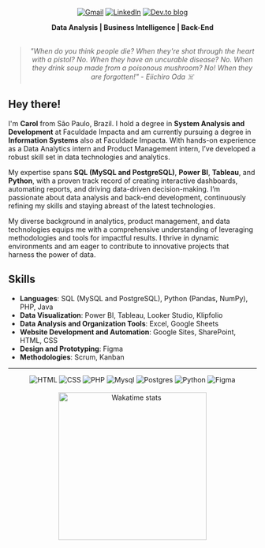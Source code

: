 <div align="center">
 
[![Gmail](https://img.shields.io/badge/Gmail-D14836?style=for-the-badge&logo=gmail&logoColor=white)](carolmagalhaes.lima@gmail.com)
[![LinkedIn](https://img.shields.io/badge/linkedin-%230077B5.svg?style=for-the-badge&logo=linkedin&logoColor=white)](https://www.linkedin.com/in/carolmagalhaeslima/)
[![Dev.to blog](https://img.shields.io/badge/dev.to-0A0A0A?style=for-the-badge&logo=dev.to&logoColor=white)](https://dev.to/dayaxsz)

</div>
    
<div align="center">
<b>Data Analysis | Business Intelligence | Back-End </b>
<br>
<br>

<blockquote>
    <p><i>
        "When do you think people die? When they're shot through the heart with a pistol? No. When they have an uncurable disease? No. When they drink soup made from a poisonous mushroom? No! When they are forgotten!" - Eiichiro Oda ☠️
    </i></p>
</blockquote>
</div>

## Hey there!

I'm **Carol** from São Paulo, Brazil. I hold a degree in **System Analysis and Development** at Faculdade Impacta and am currently pursuing a degree in **Information Systems** also at Faculdade Impacta. With hands-on experience as a Data Analytics intern and Product Management intern, I’ve developed a robust skill set in data technologies and analytics.

My expertise spans **SQL (MySQL and PostgreSQL)**, **Power BI**, **Tableau**, and **Python**, with a proven track record of creating interactive dashboards, automating reports, and driving data-driven decision-making. I’m passionate about data analysis and back-end development, continuously refining my skills and staying abreast of the latest technologies.

My diverse background in analytics, product management, and data technologies equips me with a comprehensive understanding of leveraging methodologies and tools for impactful results. I thrive in dynamic environments and am eager to contribute to innovative projects that harness the power of data.

## Skills

* **Languages**: SQL (MySQL and PostgreSQL), Python (Pandas, NumPy), PHP, Java
* **Data Visualization**: Power BI, Tableau, Looker Studio, Klipfolio
* **Data Analysis and Organization Tools**: Excel, Google Sheets
* **Website Development and Automation**: Google Sites, SharePoint, HTML, CSS
* **Design and Prototyping**: Figma
* **Methodologies**: Scrum, Kanban

</div>



---

<div align="center">
        <img alt="HTML" src="https://img.shields.io/badge/HTML5-E34F26?style=for-the-badge&logo=html5&logoColor=white">
        <img alt="CSS" src="https://img.shields.io/badge/CSS3-1572B6?style=for-the-badge&logo=css3&logoColor=white">
        <img alt="PHP" src="https://img.shields.io/badge/PHP-777BB4?style=for-the-badge&logo=php&logoColor=white">
        <img alt="Mysql" src="https://img.shields.io/badge/MySQL-005C84?style=for-the-badge&logo=mysql&logoColor=white">
        <img alt="Postgres" src="https://img.shields.io/badge/PostgreSQL-316192?style=for-the-badge&logo=postgresql&logoColor=white">
        <img alt="Python" src="https://img.shields.io/badge/Python-3776AB?style=for-the-badge&logo=python&logoColor=white">    
        <img alt="Figma" src="https://img.shields.io/badge/Figma-F24E1E?style=for-the-badge&logo=figma&logoColor=white">
</div>
<br>
<div align="center" style="margin:auto">
        <a href="https://wakatime.com/@dayaxsz">
            <img width="300em" src="https://github-readme-stats.vercel.app/api/wakatime?username=dayaxsz&hide_border=false&theme=tokyonight&hide=markdown,html&hide_title=false&line_height=50&langs_count=5"
                 alt="Wakatime stats" align="center" />
        </a>
</div>
